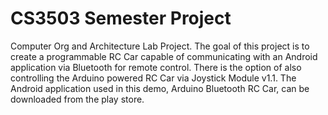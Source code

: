 # CS3503 Semester Project

Computer Org and Architecture Lab Project. The goal of this project is to create a programmable RC Car capable of communicating with an Android application via Bluetooth for remote control. There is the option of also controlling the Arduino powered RC Car via Joystick Module v1.1. The Android application used in this demo, Arduino Bluetooth RC Car, can be downloaded from the play store.   